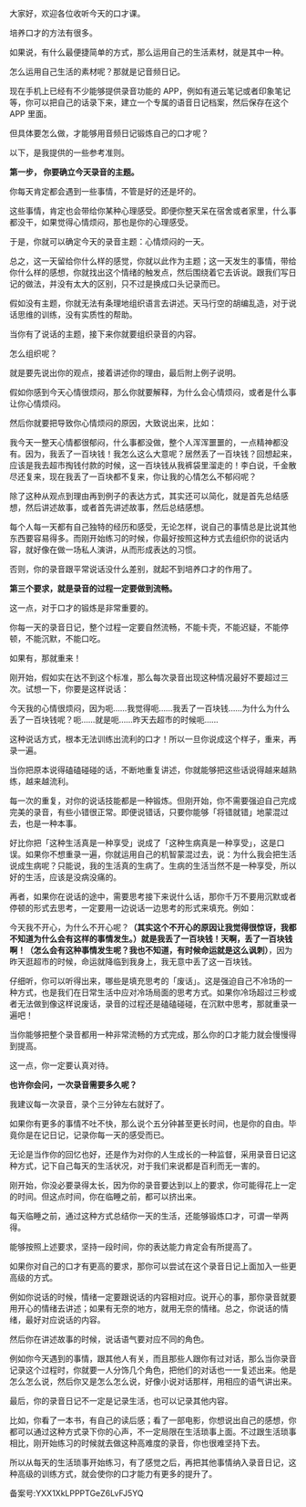 大家好，欢迎各位收听今天的口才课。

培养口才的方法有很多。

如果说，有什么最便捷简单的方式，那么运用自己的生活素材，就是其中一种。

怎么运用自己生活的素材呢？那就是记音频日记。

现在手机上已经有不少能够提供录音功能的 APP，例如有道云笔记或者印象笔记等，你可以把自己的话录下来，建立一个专属的语音日记档案，然后保存在这个 APP 里面。

但具体要怎么做，才能够用音频日记锻炼自己的口才呢？

以下，是我提供的一些参考准则。

**第一步， 你要确立今天录音的主题。**

你每天肯定都会遇到一些事情，不管是好的还是坏的。

这些事情，肯定也会带给你某种心理感受。即便你整天呆在宿舍或者家里，什么事都没干，如果觉得心情烦闷，那也是你的心理感受。

于是，你就可以确定今天的录音主题：心情烦闷的一天。

总之，这一天留给你什么样的感觉，你就以此作为主题；这一天发生的事情，带给你什么样的感想，你就找出这个情绪的触发点，然后围绕着它去诉说。跟我们写日记的做法，并没有太大的区别，只不过是换成口头记录而已。

假如没有主题，你就无法有条理地组织语言去讲述。天马行空的胡编乱造，对于说话思维的训练，没有实质性的帮助。

当你有了说话的主题，接下来你就要组织录音的内容。

怎么组织呢？

就是要先说出你的观点，接着讲述你的理由，最后附上例子说明。

假如你感到今天心情很烦闷，那么你就要解释，为什么会心情烦闷，或者是什么事让你心情烦闷。

然后你就要把导致你心情烦闷的原因，大致说出来，比如：

我今天一整天心情都很郁闷，什么事都没做，整个人浑浑噩噩的，一点精神都没有。因为，我丢了一百块钱！我怎么这么大意呢？居然丢了一百块钱？回想起来，应该是我去超市掏钱付款的时候，这一百块钱从我裤袋里溜走的！李白说，千金散尽还复来，现在我丢了一百块都不复来，你让我的心情怎么不郁闷呢？

除了这种从观点到理由再到例子的表达方式，其实还可以简化，就是首先总结感想，然后讲述故事，或者首先讲述故事，然后总结感想。

每个人每一天都有自己独特的经历和感受，无论怎样，说自己的事情总是比说其他东西要容易得多。而刚开始练习的时候，你最好按照这种方式去组织你的说话内容，就好像在做一场私人演讲，从而形成表达的习惯。

否则，你的录音跟平常说话没什么差别，就起不到培养口才的作用了。

**第三个要求，就是录音的过程一定要做到流畅。**

这一点，对于口才的锻炼是非常重要的。

你每一天的录音日记，整个过程一定要自然流畅，不能卡壳，不能迟疑，不能停顿，不能沉默，不能口吃。

如果有，那就重来！

刚开始，假如实在达不到这个标准，那么每次录音出现这种情况最好不要超过三次。试想一下，你要是这样说话：

今天我的心情很烦闷，因为呃……我觉得呃……我丢了一百块钱……为什么为什么丢了一百块钱呢？呃……就是呃……昨天去超市的时候呃……

这种说话方式，根本无法训练出流利的口才！所以一旦你说成这个样子，重来，再录一遍。

当你把原本说得磕磕碰碰的话，不断地重复讲述，你就能够把这些话说得越来越熟练，越来越流利。

每一次的重复，对你的说话技能都是一种锻炼。但刚开始，你不需要强迫自己完成完美的录音，有些小错很正常。即便说错话，只要你能够「将错就错」地蒙混过去，也是一种本事。

好比你把「这种生活真是一种享受」说成了「这种生病真是一种享受」，这是口误。如果你不想重录一遍，你就运用自己的机智蒙混过去，说：为什么我会把生活说成生病呢？只能说，我的生活真的生病了。生病的生活当然不是一种享受，所以好的生活，应该是没病没痛的。

再者，如果你在说话的途中，需要思考接下来说什么话，那你千万不要用沉默或者停顿的形式去思考，一定要用一边说话一边思考的形式来填充。例如：

今天我不开心，为什么不开心呢？**（其实这个不开心的原因让我觉得很惊讶，我都不知道为什么会有这样的事情发生。）**就是我丢了一百块钱！天啊，丢了一百块钱啊！**（怎么会有这种事情发生呢？我也不知道，有时候命运就是这么讽刺）**，因为昨天逛超市的时候，命运就降临到我身上，我无意中丢了这一百块钱。

仔细听，你可以听得出来，哪些是填充思考的「废话」。这是强迫自己不冷场的一种方式，也是我们在日常生活中应对冷场局面的思考方式。如果你冷场超过三秒或者无法做到像这样说废话，录音的过程还是磕磕碰碰，在沉默中思考，那就重录一遍吧！

当你能够把整个录音都用一种非常流畅的方式完成，那么你的口才能力就会慢慢得到提高。

这一点，你一定要认真对待。

**也许你会问，一次录音需要多久呢？**

我建议每一次录音，录个三分钟左右就好了。

如果你有更多的事情不吐不快，那么说个五分钟甚至更长时间，也是你的自由。毕竟你是在记日记，记录你每一天的感受而已。

无论是当作你的回忆也好，还是作为对你的人生成长的一种监督，采用录音日记这种方式，记下自己每天的生活状况，对于我们来说都是百利而无一害的。

刚开始，你没必要录得太长，因为你的录音要达到以上的要求，你可能得花上一定的时间。但这点时间，你在临睡之前，都可以挤出来。

每天临睡之前，通过这种方式总结你一天的生活，还能够锻炼口才，可谓一举两得。

能够按照上述要求，坚持一段时间，你的表达能力肯定会有所提高了。

如果你对自己的口才有更高的要求，那你可以尝试在这个录音日记上面加入一些更高级的方式。

例如你说话的时候，情绪一定要跟说话的内容相对应。说开心的事，那你录音就要用开心的情绪去讲述；如果有无奈的地方，就用无奈的情绪。总之，你说话的情绪，最好对应说话的内容。

然后你在讲述故事的时候，说话语气要对应不同的角色。

例如你今天遇到的事情，跟其他人有关，而且那些人跟你有过对话，那么当你录音记录这个过程时，你就要一人分饰几个角色，把他们的对话也一一复述出来。他是怎么怎么说，然后你又是怎么怎么说，好像小说对话那样，用相应的语气讲出来。

最后，你的录音日记不一定是记录生活，也可以记录其他内容。

比如，你看了一本书，有自己的读后感；看了一部电影，你想说出自己的感想，你都可以通过这种方式录下你的心声，不一定局限在生活琐事上面。不过跟生活琐事相比，刚开始练习的时候就去做这种高难度的录音，你也很难坚持下去。

所以从每天的生活琐事开始练习，有了感觉之后，再把其他事情纳入录音日记，这种高级的训练方式，就会使你的口才能力有更多的提升了。

备案号:YXX1XkLPPPTGeZ6LvFJ5YQ